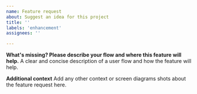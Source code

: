 ```yaml
---
name: Feature request
about: Suggest an idea for this project
title: ''
labels: 'enhancement'
assignees: ''

---
```


**What's missing? Please describe your flow and where this feature will help.**
A clear and concise description of a user flow and how the feature will help.  

**Additional context**
Add any other context or screen diagrams shots about the feature request here.
